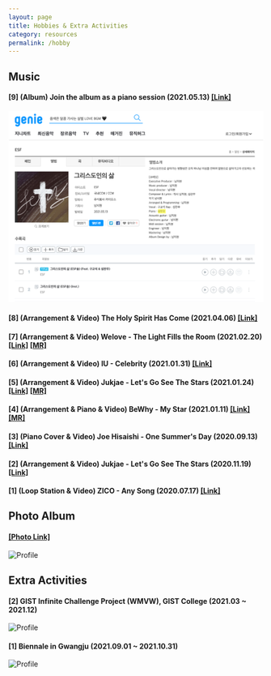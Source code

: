 ```yaml
---
layout: page
title: Hobbies & Extra Activities
category: resources
permalink: /hobby
---
```


## Music

#### [9] (Album) Join the album as a piano session (2021.05.13) [[Link]](https://www.genie.co.kr/detail/albumInfo?axnm=82039383)
![Profile](/assets/img/Album.png)

#### [8] (Arrangement & Video) The Holy Spirit Has Come (2021.04.06) [[Link]](https://www.youtube.com/watch?v=sYqEER2HTB0)

#### [7] (Arrangement & Video) Welove - The Light Fills the Room (2021.02.20) [[Link]](https://www.youtube.com/watch?v=3JL_b2j_74M)  [[MR]](https://www.youtube.com/watch?v=qmhErsVbVLk)

#### [6] (Arrangement & Video) IU - Celebrity (2021.01.31) [[Link]](https://youtu.be/-jJc5h2M20U) 

#### [5] (Arrangement & Video) Jukjae - Let's Go See The Stars (2021.01.24) [[Link]](https://www.youtube.com/watch?v=7ZzfVkd9y-k&t=37s) [[MR]](https://www.youtube.com/watch?v=thHp55TDWk0)

#### [4] (Arrangement & Piano & Video) BeWhy - My Star (2021.01.11) [[Link]](https://www.youtube.com/watch?v=uuFAw0NxtpQ) [[MR]](https://www.youtube.com/watch?v=4z3EG4XRjAU)

#### [3] (Piano Cover & Video) Joe Hisaishi - One Summer's Day (2020.09.13) [[Link]](https://youtu.be/iPtXkVuTBBU)

#### [2] (Arrangement & Video) Jukjae - Let's Go See The Stars (2020.11.19) [[Link]](https://www.youtube.com/watch?v=EhJDiCEFqWg)

#### [1] (Loop Station & Video) ZICO - Any Song (2020.07.17) [[Link]](https://youtu.be/-6O83N8HiWM)

## Photo Album

#### [[Photo Link]](https://bald-blinker-cf9.notion.site/a967e9c2178545a7b77d9c7129267535)
![Profile](/assets/img/Photo.png)

## Extra Activities

#### [2] GIST Infinite Challenge Project (WMVW), GIST College (2021.03 ~ 2021.12)
![Profile](/assets/img/WMVW.gif)


#### [1] Biennale in Gwangju (2021.09.01 ~ 2021.10.31)
![Profile](/assets/img/Biennale.png)
